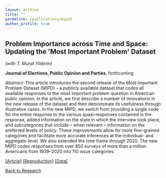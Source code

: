 ```yaml
---
layout: archive
title: ""
permalink: /publications/mipd2
author_profile: true
---
```


## Problem Importance across Time and Space: Updating the 'Most Important Problem' Dataset

*(with T. Murat Yildirim)*

**Journal of Elections, Public Opinion and Parties**, forthcoming

*Abstract:* This article introduces the second release of the Most Important Problem Dataset (MIPD) – a publicly available dataset that codes all available responses to the most important problem question in American public opinion. In the article, we first describe a number of innovations in the new release of the dataset and then demonstrate its usefulness through illustrative cases. In the new MIPD, we switch from providing a single code for the entire response to the various quasi-responses contained in the response, added information on the state in which the interview took place, and subcategories that include – when relevant – information on the preferred levels of policy. These improvements allow for more fine-grained categories and facilitate more accurate inferences at the individual- and aggregate-level. We also extended the time frame through 2020. The new MIPD codes responses from over 850 surveys of more than a million Americans from 1939–2020 into 110 issue categories.     



[[Article]](https://doi.org/10.1080/17457289.2024.2337424) [[Reproduction]](../files/YW-Reproduction.zip) [[Data]](https://williamslaro.github.io/talks/dataset2)


[Back to Research](https://williamslaro.github.io/publications)
